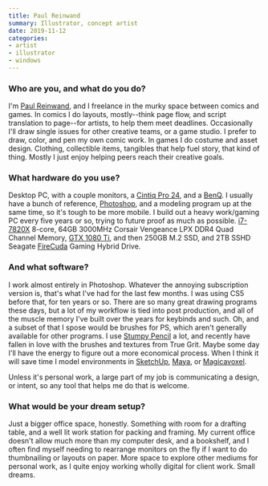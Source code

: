 ```yaml
---
title: Paul Reinwand
summary: Illustrator, concept artist 
date: 2019-11-12
categories:
- artist
- illustrator
- windows
---
```


### Who are you, and what do you do?

I'm [Paul Reinwand](http://www.konradwerks.com/ "Paul's website."), and I freelance in the murky space between comics and games. In comics I do layouts, mostly--think page flow, and script translation to page--for artists, to help them meet deadlines. Occasionally I'll draw single issues for other creative teams, or a game studio. I prefer to draw, color, and pen my own comic work. In games I do costume and asset design. Clothing, collectible items, tangibles that help fuel story, that kind of thing. Mostly I just enjoy helping peers reach their creative goals.

### What hardware do you use?

Desktop PC, with a couple monitors, a [Cintiq Pro 24][cintiq-pro], and a [BenQ][xl2411p]. I usually have a bunch of reference, [Photoshop][], and a modeling program up at the same time, so it's tough to be more mobile. I build out a heavy work/gaming PC every five years or so, trying to future proof as much as possible. [i7-7820X][core-i7-7820x] 8-core, 64GB 3000MHz Corsair Vengeance LPX DDR4 Quad Channel Memory, [GTX 1080 Ti][geforce-gtx-1080-ti], and then 250GB M.2 SSD, and 2TB SSHD Seagate [FireCuda][] Gaming Hybrid Drive.

### And what software?

I work almost entirely in Photoshop. Whatever the annoying subscription version is, that's what I've had for the last few months. I was using CS5 before that, for ten years or so. There are so many great drawing programs these days, but a lot of my workflow is tied into post production, and all of the muscle memory I've built over the years for keybinds and such. Oh, and a subset of that I spose would be brushes for PS, which aren't generally available for other programs. I use [Stumpy Pencil][stumpy-pencil] a lot, and recently have fallen in love with the brushes and textures from True Grit. Maybe some day I'll have the energy to figure out a more economical process. When I think it will save time I model environments in [SketchUp][], [Maya][], or [Magicavoxel][].

Unless it's personal work, a large part of my job is communicating a design, or intent, so any tool that helps me do that is welcome.

### What would be your dream setup?

Just a bigger office space, honestly. Something with room for a drafting table, and a well lit work station for packing and framing. My current office doesn't allow much more than my computer desk, and a bookshelf, and I often find myself needing to rearrange monitors on the fly if I want to do thumbnailing or layouts on paper. More space to explore other mediums for personal work, as I quite enjoy working wholly digital for client work. Small dreams.

[cintiq-pro]: https://www.wacom.com/en-us/products/pen-displays/wacom-cintiq-pro-overview "A display you can draw on."
[core-i7-7820x]: https://corpredirect.intel.com/Redirector/404Redirector.aspx?https://www.intel.com/content/www/us/en/products/processors/core/x-series/i7-7820x.html "A computer CPU."
[firecuda]: https://www.seagate.com/jp/ja/internal-hard-drives/hdd/firecuda/ "A combined solid state/moving platters hard drive."
[geforce-gtx-1080-ti]: https://www.nvidia.com/en-us/geforce/10-series/ "A graphics card."
[magicavoxel]: http://web.archive.org/web/20230511013801/https://www.voxelmade.com/magicavoxel/ "A voxel image editor."
[maya]: http://web.archive.org/web/20221224070508/https://www.autodesk.com/products/maya/overview "3D animation software."
[photoshop]: https://www.adobe.com/products/photoshop.html "A bitmap image editor."
[sketchup]: https://www.sketchup.com/ "3D modeling software."
[stumpy-pencil]: http://stumpypencil.blogspot.com/2009/11/return-of-stumpy-pencil.html "A pencil brush set for Photoshop."
[xl2411p]: https://zowie.benq.com/en-us/monitor/xl2411p.html "A 24 inch monitor."
